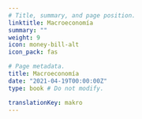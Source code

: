 ```yaml
---
# Title, summary, and page position.
linktitle: Macroeconomía
summary: ""
weight: 9
icon: money-bill-alt
icon_pack: fas

# Page metadata.
title: Macroeconomía
date: "2021-04-19T00:00:00Z"
type: book # Do not modify.

translationKey: makro
---
```


